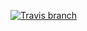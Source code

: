 [![Travis branch](https://img.shields.io/travis/rust-lang/rust/master.svg?style=flat-square)](https://travis-ci.org/IPEQ/QuillinzoCode)
<!-- [![Build Status](https://travis-ci.org/IPEQ/QuillinzoCode.svg?branch=master)](https://travis-ci.org/IPEQ/QuillinzoCode) -->
<!-- [repo]: https://travis-ci.org/IPEQ/QuillinzoCode -->
<!-- [releaseBranch]:  -->
<!-- [masterBranch]: https://travis-ci.org/IPEQ/QuillinzoCode.svg?branch=master -->
<!-- [libraryBranch]: https://travis-ci.org/IPEQ/QuillinzoCode.svg?branch=library -->
